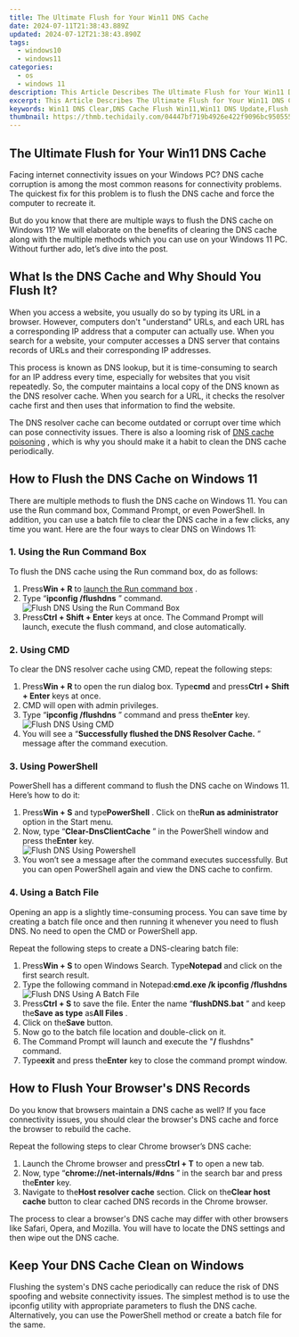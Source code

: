 ```yaml
---
title: The Ultimate Flush for Your Win11 DNS Cache
date: 2024-07-11T21:38:43.889Z
updated: 2024-07-12T21:38:43.890Z
tags:
  - windows10
  - windows11
categories:
  - os
  - windows 11
description: This Article Describes The Ultimate Flush for Your Win11 DNS Cache
excerpt: This Article Describes The Ultimate Flush for Your Win11 DNS Cache
keywords: Win11 DNS Clear,DNS Cache Flush Win11,Win11 DNS Update,Flush DNS Cache Pro,Ultimate DNS Cache Clean,Optimal DNS Flushing,Win11 DNS Refresh
thumbnail: https://thmb.techidaily.com/04447bf719b4926e422f9096bc950555ee7a86c16477a8d9fa6304264e3f24e3.jpg
---
```


## The Ultimate Flush for Your Win11 DNS Cache

 Facing internet connectivity issues on your Windows PC? DNS cache corruption is among the most common reasons for connectivity problems. The quickest fix for this problem is to flush the DNS cache and force the computer to recreate it.

 But do you know that there are multiple ways to flush the DNS cache on Windows 11? We will elaborate on the benefits of clearing the DNS cache along with the multiple methods which you can use on your Windows 11 PC. Without further ado, let’s dive into the post.

## What Is the DNS Cache and Why Should You Flush It?

 When you access a website, you usually do so by typing its URL in a browser. However, computers don't "understand" URLs, and each URL has a corresponding IP address that a computer can actually use. When you search for a website, your computer accesses a DNS server that contains records of URLs and their corresponding IP addresses.

 This process is known as DNS lookup, but it is time-consuming to search for an IP address every time, especially for websites that you visit repeatedly. So, the computer maintains a local copy of the DNS known as the DNS resolver cache. When you search for a URL, it checks the resolver cache first and then uses that information to find the website.

 The DNS resolver cache can become outdated or corrupt over time which can pose connectivity issues. There is also a looming risk of [DNS cache poisoning](https://www.makeuseof.com/tag/what-is-dns-cache-poisoning/) , which is why you should make it a habit to clean the DNS cache periodically.

## How to Flush the DNS Cache on Windows 11

 There are multiple methods to flush the DNS cache on Windows 11\. You can use the Run command box, Command Prompt, or even PowerShell. In addition, you can use a batch file to clear the DNS cache in a few clicks, any time you want. Here are the four ways to clear DNS on Windows 11:

### 1\. Using the Run Command Box

To flush the DNS cache using the Run command box, do as follows:

1. Press**Win + R** to [launch the Run command box](https://www.makeuseof.com/windows-open-run-command-dialog-box/) .
2. Type “**ipconfig /flushdns** ” command.  
![Flush DNS Using the Run Command Box](https://static1.makeuseofimages.com/wordpress/wp-content/uploads/2023/01/flush-dns-using-the-run-command-box.jpg)
3. Press**Ctrl + Shift + Enter** keys at once. The Command Prompt will launch, execute the flush command, and close automatically.

### 2\. Using CMD

 To clear the DNS resolver cache using CMD, repeat the following steps:

1. Press**Win + R** to open the run dialog box. Type**cmd** and press**Ctrl + Shift + Enter** keys at once.
2. CMD will open with admin privileges.
3. Type “**ipconfig /flushdns** ” command and press the**Enter** key.  
![Flush DNS Using CMD](https://static1.makeuseofimages.com/wordpress/wp-content/uploads/2023/01/flush-dns-using-cmd.jpg)
4. You will see a “**Successfully flushed the DNS Resolver Cache.** ” message after the command execution.

### 3\. Using PowerShell

 PowerShell has a different command to flush the DNS cache on Windows 11\. Here’s how to do it:

1. Press**Win + S** and type**PowerShell** . Click on the**Run as administrator** option in the Start menu.
2. Now, type “**Clear-DnsClientCache** ” in the PowerShell window and press the**Enter** key.  
![Flush DNS Using Powershell](https://static1.makeuseofimages.com/wordpress/wp-content/uploads/2023/01/flush-dns-using-powershell.jpg)
3. You won’t see a message after the command executes successfully. But you can open PowerShell again and view the DNS cache to confirm.

### 4\. Using a Batch File

 Opening an app is a slightly time-consuming process. You can save time by creating a batch file once and then running it whenever you need to flush DNS. No need to open the CMD or PowerShell app.

Repeat the following steps to create a DNS-clearing batch file:

1. Press**Win + S** to open Windows Search. Type**Notepad** and click on the first search result.
2. Type the following command in Notepad:**cmd.exe /k ipconfig /flushdns**  
![Flush DNS Using A Batch File](https://static1.makeuseofimages.com/wordpress/wp-content/uploads/2023/01/flush-dns-using-a-batch-file.jpg)
3. Press**Ctrl + S** to save the file. Enter the name “**flushDNS.bat** ” and keep the**Save as type** as**All Files** .
4. Click on the**Save** button.
5. Now go to the batch file location and double-click on it.
6. The Command Prompt will launch and execute the "**/** flushdns" command.
7. Type**exit** and press the**Enter** key to close the command prompt window.

## How to Flush Your Browser's DNS Records

 Do you know that browsers maintain a DNS cache as well? If you face connectivity issues, you should clear the browser's DNS cache and force the browser to rebuild the cache.

 Repeat the following steps to clear Chrome browser’s DNS cache:

1. Launch the Chrome browser and press**Ctrl + T** to open a new tab.
2. Now, type “**chrome://net-internals/#dns** ” in the search bar and press the**Enter** key.
3. Navigate to the**Host resolver cache** section. Click on the**Clear host cache** button to clear cached DNS records in the Chrome browser.

 The process to clear a browser's DNS cache may differ with other browsers like Safari, Opera, and Mozilla. You will have to locate the DNS settings and then wipe out the DNS cache.

## Keep Your DNS Cache Clean on Windows

 Flushing the system's DNS cache periodically can reduce the risk of DNS spoofing and website connectivity issues. The simplest method is to use the ipconfig utility with appropriate parameters to flush the DNS cache. Alternatively, you can use the PowerShell method or create a batch file for the same.


<ins class="adsbygoogle"
     style="display:block"
     data-ad-format="autorelaxed"
     data-ad-client="ca-pub-7571918770474297"
     data-ad-slot="1223367746"></ins>



<ins class="adsbygoogle"
     style="display:block"
     data-ad-client="ca-pub-7571918770474297"
     data-ad-slot="8358498916"
     data-ad-format="auto"
     data-full-width-responsive="true"></ins>




